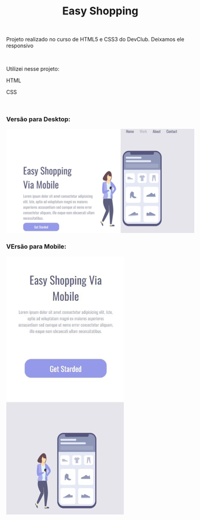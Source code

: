 <h1 align="center">Easy Shopping</h1>
<br>
<p>Projeto realizado no curso de HTML5 e CSS3 do DevClub. Deixamos ele responsivo</p>
<br>
<p>Utilizei nesse projeto:</p>
<p>HTML</p>
<p>CSS</p>
<br>
<h3>Versão para Desktop:</h3>
<img src="https://github.com/RafaelSPro/Projeto/blob/main/Imagens/easy-shoppingpc.JPG?raw=true"/>
<br>
<h3>VErsão para Mobile:</h3>
<img src="https://github.com/RafaelSPro/Projeto/blob/main/Imagens/easy-shoppingmobile.JPG?raw=true"/>

